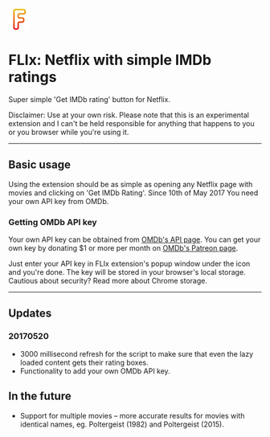 <img src="flix.png" width="44" height="44">

# FLIx: Netflix with simple IMDb ratings

Super simple 'Get IMDb rating' button for Netflix.

Disclaimer: Use at your own risk. Please note that this is an experimental extension and I can't be held responsible for anything that happens to you or you browser while you're using it.

---

## Basic usage

Using the extension should be as simple as opening any Netflix page with movies and clicking on 'Get IMDb Rating'. Since 10th of May 2017 You need your own API key from OMDb.

### Getting OMDb API key

Your own API key can be obtained from <a href="http://www.omdbapi.com/apikey.aspx">OMDb's API page</a>. You can get your own key by donating $1 or more per month on <a href="https://www.patreon.com/omdb/">OMDb's Patreon page</a>.

Just enter your API key in FLIx extension's popup window under the icon and you're done. The key will be stored in your browser's local storage. Cautious about security? <a hreg="https://developer.chrome.com/extensions/storage">Read more about Chrome storage</a>.

---

## Updates

### 20170520

* 3000 millisecond refresh for the script to make sure that even the lazy loaded content gets their rating boxes.
* Functionality to add your own OMDb API key.

## In the future

* Support for multiple movies – more accurate results for movies with identical names, eg. Poltergeist (1982) and Poltergeist (2015).